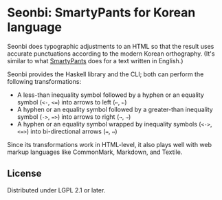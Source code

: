 Seonbi: SmartyPants for Korean language
=======================================

Seonbi does typographic adjustments to an HTML so that the result uses accurate
punctuations according to the modern Korean orthography.  (It's similar to
what [SmartyPants] does for a text written in English.)

Seonbi provides the Haskell library and the CLI; both can perform the following
transformations:

 -  A less-than inequality symbol followed by a hyphen or an equality
    symbol (`<-`, `<=`) into arrows to left (`←`, `⇐`)
 -  A hyphen or an equality symbol followed by a greater-than inequality
    symbol (`->`, `=>`) into arrows to right (`→`, `⇒`)
 -  A hyphen or an equality symbol wrapped by inequality symbols (`<->`, `<=>`)
    into bi-directional arrows (`↔`, `⇔`)

Since its transformations work in HTML-level, it also plays well with web
markup languages like CommonMark, Markdown, and Textile.

[SmartyPants]: https://daringfireball.net/projects/smartypants/


License
-------

Distributed under LGPL 2.1 or later.
